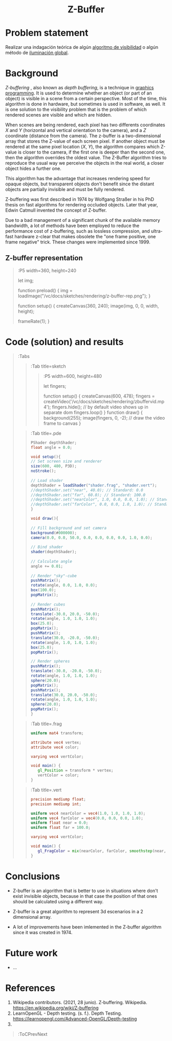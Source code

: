 <div align="center">
  <h1>
    Z-Buffer
  </h1>
</div>

# Problem statement
Realizar una indagación teórica de algún [algoritmo de visibilidad](https://en.wikipedia.org/wiki/Hidden-surface_determination) o algún método de [iluminación global](https://en.wikipedia.org/wiki/Global_illumination#List_of_methods).

# Background
*Z-buffering* , also known as *depth buffering*, is a technique in [graphics programming](https://en.wikipedia.org/wiki/Computer_graphics). It is used to determine whether an object (or part of an object) is visible in a scene from a certain perspective. Most of the time, this algorithm is done in hardware, but sometimes is used in software, as well. It is one solution to the visibility problem that is the problem of which rendered scenes are visible and which are hidden.

When scenes are being rendered, each pixel has two differents coordinates *X* and *Y* (horizontal and vertical orientation to the camera), and a *Z* coordinate (distance from the camera). The z-buffer is a two-dimensional array that stores the Z-value of each screen pixel. If another object must be rendered at the same pixel location (*X*, *Y*), the algorithm compares which Z-value is closer to the camera, if the first one is deeper than the second one, then the algorithm overrides the oldest value. The Z-Buffer algorithm tries to reproduce the usual way we perceive the objects in the real world, a closer object hides a further one.

This algorithm has the advantage that increases rendering speed for opaque objects, but transparent objects don't benefit since the distant objects are partially invisible and must be fully rendered.

Z-buffering was first described in 1974 by Wolfgang Straßer in his PhD thesis on fast algorithms for rendering occluded objects. Later that year, Edwin Catmull invented the concept of Z-buffer. 

Due to a bad management of a significant chunk of the available memory bandwidth, a lot of methods have been employed to reduce the performance cost of z-buffering, such as lossless compression, and ultra-fast hardware z-clear that makes obsolete the "one frame positive, one frame negative" trick. These changes were implemented since 1999.

## Z-buffer representation

>:P5 width=360, height=240
>
> let img;
>
> function preload() {
>   img = loadImage("/vc/docs/sketches/rendering/z-buffer-rep.png");
> }
>
> function setup() {
>   createCanvas(360, 240);
>   image(img, 0, 0, width, height);
>
>   frameRate(1);
> }

# Code (solution) and results
> :Tabs
> > :Tab title=sketch
> >
> > >:P5 width=600, height=480
> > >
> > >let fingers;
> > >
> > >function setup() {
> > >createCanvas(600, 478);
> > >fingers = createVideo('/vc/docs/sketches/rendering/zbuffervid.mp4');
> > >fingers.hide(); // by default video shows up in separate dom
> > >fingers.loop()
> > >}
> > >function draw() {
> > >background(255);
> > >image(fingers, 0, -2); // draw the video frame to canvas
> > >}
> 
> > :Tab title=.pde
> > 
> >```java | zbuffer.pde
> > PShader depthShader;
> > float angle = 0.0;
> > 
> > void setup(){  
> > // Set screen size and renderer
> > size(600, 480, P3D);
> > noStroke();
> >  
> > // Load shader
> > depthShader = loadShader("shader.frag", "shader.vert");
> > //depthShader.set("near", 40.0); // Standard: 0.0
> > //depthShader.set("far", 60.0); // Standard: 100.0
> > //depthShader.set("nearColor", 1.0, 0.0, 0.0, 1.0); // Standard: white
> > //depthShader.set("farColor", 0.0, 0.0, 1.0, 1.0); // Standard: black 
> > }
> >
> > void draw(){
> >   
> > // Fill background and set camera
> > background(#000000);
> > camera(0.0, 0.0, 50.0, 0.0, 0.0, 0.0, 0.0, 1.0, 0.0);
> >    
> > // Bind shader
> > shader(depthShader);
> >   
> > // Calculate angle
> > angle += 0.01;
> >  
> > // Render "sky"-cube
> > pushMatrix();
> > rotate(angle, 0.0, 1.0, 0.0);
> > box(100.0);
> > popMatrix();
> >  
> > // Render cubes
> > pushMatrix();
> > translate(-30.0, 20.0, -50.0);
> > rotate(angle, 1.0, 1.0, 1.0);
> > box(25.0);
> > popMatrix();
> > pushMatrix();
> > translate(30.0, -20.0, -50.0);
> > rotate(angle, 1.0, 1.0, 1.0);
> > box(25.0);
> > popMatrix();
> > 
> > // Render spheres
> > pushMatrix();
> > translate(-30.0, -20.0, -50.0);
> > rotate(angle, 1.0, 1.0, 1.0);
> > sphere(20.0);
> > popMatrix();
> > pushMatrix();
> > translate(30.0, 20.0, -50.0);
> > rotate(angle, 1.0, 1.0, 1.0);
> > sphere(20.0);
> > popMatrix();
> > }
> >```
> 
> > :Tab title=.frag
> >
> >```glsl | shader.frag
> >uniform mat4 transform;
> >
> >attribute vec4 vertex;
> >attribute vec4 color;
> >
> >varying vec4 vertColor;
> >
> >void main() {
> >    gl_Position = transform * vertex;
> >    vertColor = color;
> >}
> >```
>
> > :Tab title=.vert
> >
> >```glsl | shader.vert
> >precision mediump float;
> >precision mediump int;
> > 
> >uniform vec4 nearColor = vec4(1.0, 1.0, 1.0, 1.0);
> >uniform vec4 farColor = vec4(0.0, 0.0, 0.0, 1.0);
> >uniform float near = 0.0;
> >uniform float far = 100.0;
> >
> >varying vec4 vertColor;
> >
> >void main() {
> >    gl_FragColor = mix(nearColor, farColor, smoothstep(near, far, gl_FragCoord.z / gl_FragCoord.w));
> >}
> >```

# Conclusions
+ Z-buffer is an algorithm that is better to use in situations where don't exist invisible objects, because in that case the position of that ones should be calculated using a different way.

+ Z-buffer is a great algorithm to represent 3d escenarios in a 2 dimensional array.

+ A lot of improvements have been imlemented in the Z-buffer algorithm since it was created in 1974.

# Future work
+ ...

# References
1. Wikipedia contributors. (2021, 28 junio). Z-buffering. Wikipedia. https://en.wikipedia.org/wiki/Z-buffering
2. LearnOpenGL - Depth testing. (s. f.). Depth Testing. https://learnopengl.com/Advanced-OpenGL/Depth-testing
3. 

> :ToCPrevNext